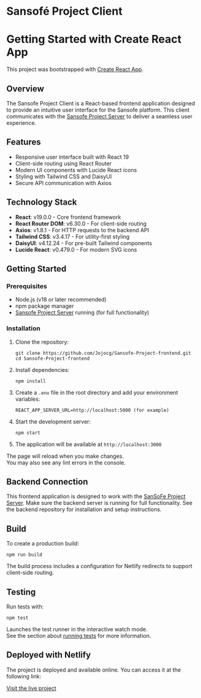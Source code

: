 # Sansofé Project Client

# Getting Started with Create React App

This project was bootstrapped with [Create React App](https://github.com/facebook/create-react-app).

## Overview
The Sansofe Project Client is a React-based frontend application designed to provide an intuitive user interface for the Sansofe platform. This client communicates with the [Sansofe Project Server](https://github.com/Jojocg/Sansofe-Mercados-backend) to deliver a seamless user experience.

## Features
- Responsive user interface built with React 19
- Client-side routing using React Router
- Modern UI components with Lucide React icons
- Styling with Tailwind CSS and DaisyUI
- Secure API communication with Axios

## Technology Stack
- **React**: v19.0.0 - Core frontend framework
- **React Router DOM**: v6.30.0 - For client-side routing
- **Axios**: v1.8.1 - For HTTP requests to the backend API
- **Tailwind CSS**: v3.4.17 - For utility-first styling
- **DaisyUI**: v4.12.24 - For pre-built Tailwind components
- **Lucide React**: v0.479.0 - For modern SVG icons

## Getting Started

### Prerequisites
- Node.js (v18 or later recommended)
- npm package manager
- [Sansofe Project Server](https://github.com/Jojocg/Sansofe-Mercados-backend) running (for full functionality)

### Installation
1. Clone the repository:
   ```
   git clone https://github.com/Jojocg/Sansofe-Project-frontend.git
   cd Sansofe-Project-frontend
   ```

2. Install dependencies:
   ```
   npm install
   ```

3. Create a `.env` file in the root directory and add your environment variables:
   ```
   REACT_APP_SERVER_URL=http://localhost:5000 (for example)
   ```

4. Start the development server:
   ```
   npm start
   ```

5. The application will be available at `http://localhost:3000`

The page will reload when you make changes.\
You may also see any lint errors in the console.

## Backend Connection
This frontend application is designed to work with the [SanSoFe Project Server](https://github.com/Jojocg/Sansofe-Mercados-backend). Make sure the backend server is running for full functionality. See the backend repository for installation and setup instructions.

## Build
To create a production build:
```
npm run build
```

The build process includes a configuration for Netlify redirects to support client-side routing.

## Testing
Run tests with:
```
npm test
```

Launches the test runner in the interactive watch mode.\
See the section about [running tests](https://facebook.github.io/create-react-app/docs/running-tests) for more information.

## Deployed with Netlify

The project is deployed and available online. You can access it at the following link:

[Visit the live project](https://sansofe-mercados.netlify.app/)





